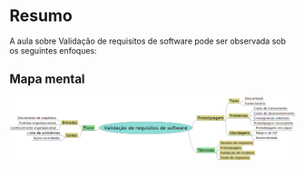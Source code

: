 # Resumo

A aula sobre Validação de requisitos de software pode ser observada sob os seguintes enfoques:

## Mapa mental

![Mapa mental da aula](../../../../../images/es3_2.png)